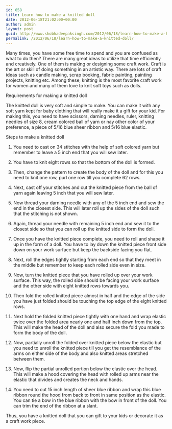 ```yaml
---
id: 658
title: Learn how to make a knitted doll
date: 2012-06-18T21:02:00+00:00
author: admin
layout: post
guid: http://www.shobhadeepaksingh.com/2012/06/18/learn-how-to-make-a-knitted-doll/
permalink: /2012/06/18/learn-how-to-make-a-knitted-doll/
---
```

Many times, you have some free time to spend and you are confused as what to do then? There are many great ideas to utilize that time efficiently and creatively. One of them is making or designing some craft work. Craft is the art or skill of doing something in an artistic way. There are lots of craft ideas such as candle making, scrap booking, fabric painting, painting projects, knitting etc. Among these, knitting is the most favorite craft work for women and many of them love to knit soft toys such as dolls.

Requirements for making a knitted doll
  
The knitted doll is very soft and simple to make. You can make it with any soft yarn kept for baby clothing that will really make it a gift for your kid. For making this, you need to have scissors, darning needles, ruler, knitting needles of size 8, cream colored ball of yarn or nay other color of your preference, a piece of 5/16 blue sheer ribbon and 5/16 blue elastic.

Steps to make a knitted doll
  
1. You need to cast on 34 stitches with the help of soft colored yarn but remember to leave a 5 inch end that you will sew later.

2. You have to knit eight rows so that the bottom of the doll is formed.

3. Then, change the pattern to create the body of the doll and for this you need to knit one row, purl one row till you complete 62 rows.

4. Next, cast off your stitches and cut the knitted piece from the ball of yarn again leaving 5 inch that you will sew later.

5. Now thread your darning needle with any of the 5 inch end and sew the end in the closest side. This will later roll up the sides of the doll such that the stitching is not shown.

6. Again, thread your needle with remaining 5 inch end and sew it to the closest side so that you can roll up the knitted side to form the doll.

7. Once you have the knitted piece complete, you need to roll and shape it up in the form of a doll. You have to lay down the knitted piece front side down on your work surface but keep the backside facing you flat.

8. Next, roll the edges tightly starting from each end so that they meet in the middle but remember to keep each rolled side even in size.

9. Now, turn the knitted piece that you have rolled up over your work surface. This way, the rolled side should be facing your work surface and the other side with eight knitted rows towards you.

10. Then fold the rolled knitted piece almost in half and the edge of the side you have just folded should be touching the top edge of the eight knitted rows.

11. Next hold the folded knitted piece tightly with one hand and wrap elastic twice over the folded area nearly one and half inch down from the top. This will make the head of the doll and also secure the fold you made to form the body of the doll.

12. Now, partially unroll the folded over knitted piece below the elastic but you need to unroll the knitted piece till you get the resemblance of the arms on either side of the body and also knitted areas stretched between them.

13. Now, flip the partial unrolled portion below the elastic over the head. This will make a hood covering the head with rolled up arms near the elastic that divides and creates the neck and hands.

14. You need to cut 15 inch length of sheer blue ribbon and wrap this blue ribbon round the hood from back to front in same position as the elastic. You can tie a bow in the blue ribbon with the bow in front of the doll. You can trim the end of the ribbon at a slant.

Thus, you have a knitted doll that you can gift to your kids or decorate it as a craft work piece.
